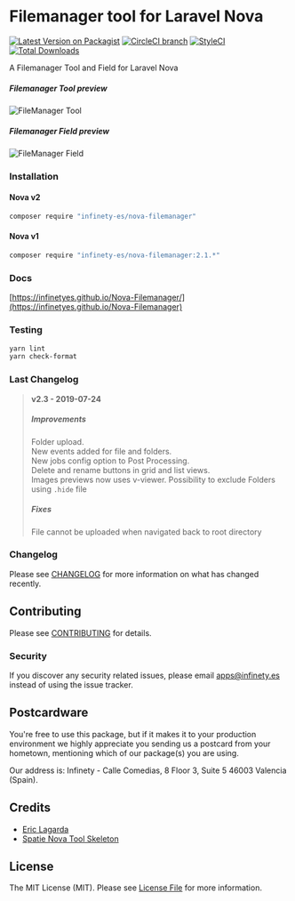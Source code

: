 # Filemanager tool for Laravel Nova

[![Latest Version on Packagist](https://img.shields.io/packagist/v/infinety-es/nova-filemanager.svg?style=flat-square)](https://packagist.org/packages/infinety-es/nova-filemanager)
[![CircleCI branch](https://circleci.com/gh/InfinetyEs/Nova-Filemanager.svg?style=shield&circle-token=85960312b6610a79d7d720227c75e440f419323d)](https://circleci.com/gh/InfinetyES/Nova-Filemanager)
[![StyleCI](https://github.styleci.io/repos/146585053/shield?branch=master)](https://github.styleci.io/repos/146585053)
[![Total Downloads](https://img.shields.io/packagist/dt/infinety-es/nova-filemanager.svg?style=flat-square)](https://packagist.org/packages/infinety-es/nova-filemanager)

A Filemanager Tool and Field for Laravel Nova

##### Filemanager Tool preview

![FileManager Tool](https://user-images.githubusercontent.com/42798230/44862985-d3d57b80-ac73-11e8-9169-2e76a3584ea4.gif)

##### Filemanager Field preview

![FileManager Field](https://user-images.githubusercontent.com/42798230/44864362-5f9cd700-ac77-11e8-9e0f-330d18a81598.gif)


### Installation

#### Nova v2

```bash
composer require "infinety-es/nova-filemanager"
```

#### Nova v1

```bash
composer require "infinety-es/nova-filemanager:2.1.*"
```

### Docs

[https://infinetyes.github.io/Nova-Filemanager/](https://infinetyes.github.io/Nova-Filemanager)


### Testing

``` bash
yarn lint
yarn check-format
```

### Last Changelog

> **v2.3 - 2019-07-24**      
>	##### Improvements    
>	Folder upload.    
	New events added for file and folders.    
	New jobs config option to Post Processing.    
	Delete and rename buttons in grid and list views.    
	Images previews now uses v-viewer.
	Possibility to exclude Folders using `.hide` file
>	##### Fixes    
>	File cannot be uploaded when navigated back to root directory


### Changelog

Please see [CHANGELOG](CHANGELOG.md) for more information on what has changed recently.

## Contributing

Please see [CONTRIBUTING](CONTRIBUTING.md) for details.

### Security

If you discover any security related issues, please email apps@infinety.es instead of using the issue tracker.

## Postcardware

You're free to use this package, but if it makes it to your production environment we highly appreciate you sending us a postcard from your hometown, mentioning which of our package(s) you are using.

Our address is: Infinety - Calle Comedias, 8 Floor 3, Suite 5 46003 Valencia (Spain).

## Credits

- [Eric Lagarda](https://github.com/Krato)
- [Spatie Nova Tool Skeleton](https://github.com/spatie/skeleton-nova-tool)

## License

The MIT License (MIT). Please see [License File](LICENSE.md) for more information.
